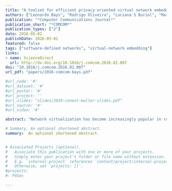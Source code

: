 ```yaml
---
title: "A toolset for efficient privacy-oriented virtual network embedding and its instantiation on SDN/OpenFlow-based substrates"
authors: ["Leonardo Bays", "Rodrigo Oliveira", "Luciana S Buriol", "Marinho Barcellos", "Luciano P Gaspary"]
publication: "*Computer Communications Journal*"
publication_short: "*COMCOM*"
publication_types: ["2"]
date: 2016-05-01
publishDate: 2016-05-01
featured: false
tags: ["software-defined networks", "virtual-network embedding"]
links:
- name: ScienceDirect
  url: http://dx.doi.org/10.1016/j.comcom.2016.02.007
doi: "10.1016/j.comcom.2016.02.007"
url_pdf: "papers/2016-comcom-bays.pdf"

#url_code: '#'
#url_dataset: '#'
#url_poster: '#'
#url_project: ''
#url_slides: "slides/2019-conext-muller-slides.pdf"
#url_source: '#'
#url_video: '#'

abstract: "Network virtualization has become increasingly popular in recent years. It has the potential to allow timely handling of network infrastructure requests and, after instantiated, their lifecycle. In addition, it enables improved physical resource utilization. However, the use of network virtualization in large-scale, real environments depends on the ability to adequately map virtual routers and links to physical resources, as well as to protect virtual networks against security threats. With respect to security, mechanisms supporting confidentiality and privacy have become essential in light of recent discoveries related to pervasive electronic surveillance. In this paper we propose a set of tools to efficiently embed virtual networks with privacy support and to allow their real instantiation on top of SDN/OpenFlow-based substrates. This toolset unfolds into three main contributions: (a) an exact VNE model suitable for smaller networks, which also serves the purpose of determining an optimality baseline; (b) a heuristic VNE algorithm, which features precise modeling of overhead costs of security mechanisms and handles incoming requests in an online manner; and (c) a VNE to SDN/OpenFlow translation mechanism, which takes as input the outcome of the heuristic VNE algorithm and produces a set of coherent OpenFlow rules to guide the real instantiation of the mapped virtual networks. We present a detailed performance comparison between the proposed heuristic and the optimization model. The obtained results demonstrate that the heuristic algorithm is able to find feasible mappings in the order of seconds even when dealing with large network infrastructures. Finally, we demonstrate how mappings generated by our heuristic VNE"

# Summary. An optional shortened abstract.
summary:  An optional shortened abstract.


# Associated Projects (optional).
#   Associate this publication with one or more of your projects.
#   Simply enter your project's folder or file name without extension.
#   E.g. `internal-project` references `content/project/internal-project/index.md`.
#   Otherwise, set `projects: []`.
#projects:
#- P4Sec

---
```



